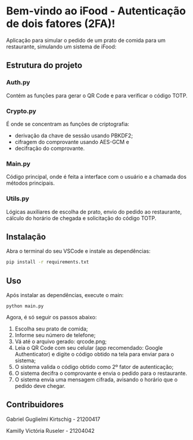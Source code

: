 # Bem-vindo ao iFood - Autenticação de dois fatores (2FA)!

Aplicação para simular o pedido de um prato de comida para um restaurante, simulando um sistema de iFood:


## Estrutura do projeto

### Auth.py
Contém as funções para gerar o QR Code e para verificar o código TOTP.

### Crypto.py
É onde se concentram as funções de criptografia: 
- derivação da chave de sessão usando PBKDF2; 
- cifragem do comprovante usando AES-GCM e 
- decifração do comprovante.

### Main.py
Código principal, onde é feita a interface com o usuário e a chamada dos métodos principais.

### Utils.py
Lógicas auxiliares de escolha de prato, envio do pedido ao restaurante, cálculo do horário de chegada e solicitação do código TOTP.


## Instalação

Abra o terminal do seu VSCode e instale as dependências:

```bash
pip install -r requirements.txt
```

## Uso

Após instalar as dependências, execute o main:

```
python main.py
```

Agora, é só seguir os passos abaixo:

1. Escolha seu prato de comida;
2. Informe seu número de telefone;
3. Vá até o arquivo gerado: qrcode.png;
4. Leia o QR Code com seu celular (app recomendado: Google Authenticator) e digite o código obtido na tela para enviar para o sistema;
5. O sistema valida o código obtido como 2º fator de autenticação;
6. O sistema decifra o comprovante e envia o pedido para o restaurante.
7. O sistema envia uma mensagem cifrada, avisando o horário que o pedido
deve chegar.



## Contribuidores

Gabriel Guglielmi Kirtschig - 21200417

Kamilly Victória Ruseler - 21204042

